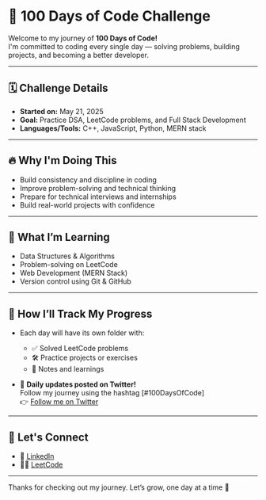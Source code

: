 # 💯 100 Days of Code Challenge

Welcome to my journey of **100 Days of Code!**  
I'm committed to coding every single day — solving problems, building projects, and becoming a better developer.

---

## 🗓️ Challenge Details

- **Started on:** May 21, 2025
- **Goal:** Practice DSA, LeetCode problems, and Full Stack Development
- **Languages/Tools:** C++, JavaScript, Python, MERN stack

---

## 🔥 Why I'm Doing This

- Build consistency and discipline in coding  
- Improve problem-solving and technical thinking  
- Prepare for technical interviews and internships  
- Build real-world projects with confidence  

---

## 🧠 What I’m Learning

- Data Structures & Algorithms  
- Problem-solving on LeetCode  
- Web Development (MERN Stack)  
- Version control using Git & GitHub  

---

## 📅 How I’ll Track My Progress

- Each day will have its own folder with:
  - ✅ Solved LeetCode problems
  - 🛠️ Practice projects or exercises
  - 📓 Notes and learnings

- 📢 **Daily updates posted on Twitter!**  
  Follow my journey using the hashtag [#100DaysOfCode]  
  👉 [Follow me on Twitter](https://x.com/JeevanParmar091) 

---

## 🙌 Let's Connect

- 💼 [LinkedIn](https://www.linkedin.com/in/jeevan-parmar-8b8a2424b/)
- 🧑‍💻 [LeetCode](https://leetcode.com/u/mzpOhfsX8T/)

---

Thanks for checking out my journey. Let’s grow, one day at a time 🚀
